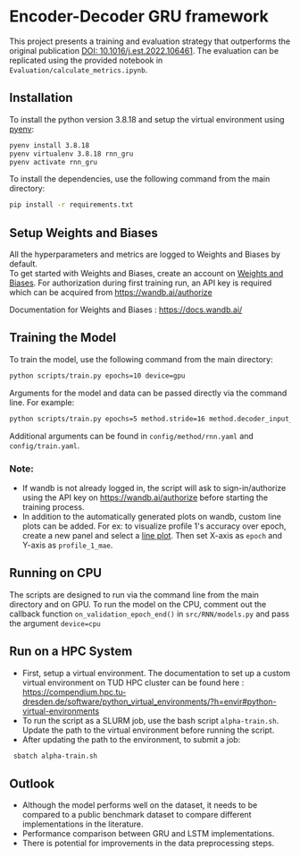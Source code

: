 # Encoder-Decoder GRU framework

This project presents a training and evaluation strategy that outperforms the original publication [DOI: 10.1016/j.est.2022.106461](https://doi.org/10.1016/j.est.2022.106461). The evaluation can be replicated using the provided notebook in `Evaluation/calculate_metrics.ipynb`.

## Installation

To install the python version 3.8.18 and setup the virtual environment using [pyenv](https://github.com/pyenv/pyenv?tab=readme-ov-file#installation):
```sh
pyenv install 3.8.18
pyenv virtualenv 3.8.18 rnn_gru
pyenv activate rnn_gru
```
To install the dependencies, use the following command from the main directory:

```sh
pip install -r requirements.txt
``` 

## Setup Weights and Biases
All the hyperparameters and metrics are logged to Weights and Biases by default.  
To get started with Weights and Biases, create an account on [Weights and Biases](https://wandb.ai/).
For authorization during first training run, an API key is required which can be acquired from https://wandb.ai/authorize  

Documentation for Weights and Biases : https://docs.wandb.ai/

## Training the Model

To train the model, use the following command from the main directory:
```sh
python scripts/train.py epochs=10 device=gpu
```
Arguments for the model and data can be passed directly via the command line. For example:
```sh
python scripts/train.py epochs=5 method.stride=16 method.decoder_input_length=1980 lr=0.0001
``` 
Additional arguments can be found in `config/method/rnn.yaml` and `config/train.yaml`.

### Note:

* If wandb is not already logged in, the script will ask to sign-in/authorize using the API key on https://wandb.ai/authorize before starting the training process.  
* In addition to the automatically generated plots on wandb, custom line plots can be added. For ex: to visualize profile 1's accuracy over epoch, create a new panel and select a [line plot](https://docs.wandb.ai/guides/app/features/panels/line-plot). Then set X-axis as `epoch` and Y-axis as `profile_1_mae`.

## Running on CPU

The scripts are designed to run via the command line from the main directory and on GPU. To run the model on the CPU, comment out the callback function `on_validation_epoch_end()` in `src/RNN/models.py` and pass the argument `device=cpu`

## Run on a HPC System
* First, setup a virtual environment. The documentation to set up a custom virtual environment on TUD HPC cluster can be found here : https://compendium.hpc.tu-dresden.de/software/python_virtual_environments/?h=envir#python-virtual-environments
* To run the script as a SLURM job, use the bash script `alpha-train.sh`. Update the path to the virtual environment before running the script.
* After updating the path to the environment, to submit a job:
```sh
 sbatch alpha-train.sh
```

## Outlook
* Although the model performs well on the dataset, it needs to be compared to a public benchmark dataset to compare different implementations in the literature.
* Performance comparison between GRU and LSTM implementations.
* There is potential for improvements in the data preprocessing steps.
